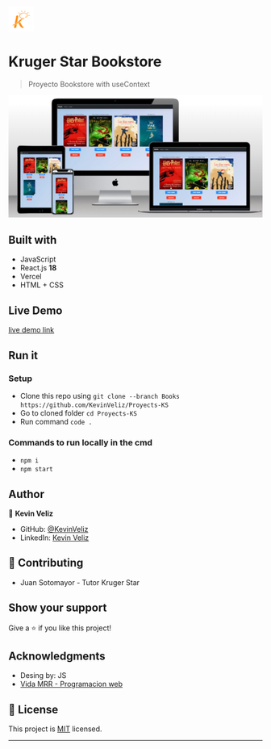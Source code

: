 <img src="src/Assets/logo.png" height="50px"/>

# Kruger Star Bookstore

> Proyecto Bookstore with useContext

<img src="src/Assets/mockup.png" width="800px"/>

## Built with 

- JavaScript 
- React.js **18**
- Vercel
- HTML + CSS

## Live Demo

[live demo link](https://bookstore-ks.netlify.app/)

## Run it
 ### Setup
 - Clone this repo using `git clone --branch Books https://github.com/KevinVeliz/Proyects-KS`
 - Go to cloned folder `cd Proyects-KS`
 - Run command `code .`
 ### Commands to run locally in the cmd
 - `npm i` 
 - `npm start`
## Author
👤 **Kevin Veliz**
- GitHub: [@KevinVeliz](https://github.com/KevinVeliz)
- LinkedIn: [Kevin Veliz](https://www.linkedin.com/in/kevin-veliz-b747a0206/)
## 🤝 Contributing
- Juan Sotomayor - Tutor Kruger Star

## Show your support
Give a ⭐ if you like this project!
## Acknowledgments
- Desing by: JS
- [Vida MRR - Programacion web](https://www.youtube.com/@vidamrr)

## 📝 License
This project is [MIT](./MIT.md) licensed.
****

